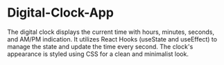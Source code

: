 # Digital-Clock-App
The digital clock displays the current time with hours, minutes, seconds, and AM/PM indication. It utilizes React Hooks (useState and useEffect) to manage the state and update the time every second. The clock's appearance is styled using CSS for a clean and minimalist look.

